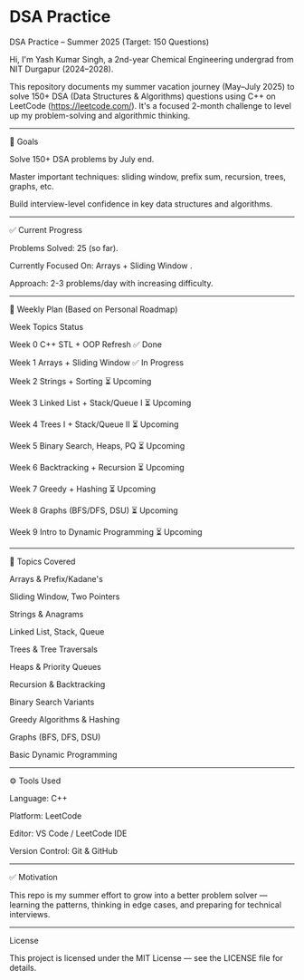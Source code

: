 # DSA Practice

DSA Practice – Summer 2025 (Target: 150 Questions)

Hi, I'm Yash Kumar Singh, a 2nd-year Chemical Engineering undergrad from NIT Durgapur (2024–2028).

This repository documents my summer vacation journey (May–July 2025) to solve 150+ DSA (Data Structures & Algorithms) questions using C++ on LeetCode (https://leetcode.com/).
It's a focused 2-month challenge to level up my problem-solving and algorithmic thinking.


---

🎯 Goals

Solve 150+ DSA problems by July end.

Master important techniques: sliding window, prefix sum, recursion, trees, graphs, etc.

Build interview-level confidence in key data structures and algorithms.



---

✅ Current Progress

Problems Solved: 25 (so far).

Currently Focused On: Arrays + Sliding Window  .

Approach: 2-3 problems/day with increasing difficulty.


---

🧭 Weekly Plan (Based on Personal Roadmap)

Week	     Topics	                       Status

Week 0 	C++ STL + OOP Refresh	         ✅ Done

Week 1  Arrays + Sliding Window	       ✅ In Progress

Week 2  Strings + Sorting	             ⏳ Upcoming

Week 3 Linked List + Stack/Queue I	   ⏳ Upcoming

Week 4 Trees I + Stack/Queue II	       ⏳ Upcoming

Week 5 Binary Search, Heaps, PQ	       ⏳ Upcoming

Week 6 Backtracking + Recursion	       ⏳ Upcoming

Week 7 Greedy + Hashing	               ⏳ Upcoming

Week 8 Graphs (BFS/DFS, DSU)	         ⏳ Upcoming

Week 9 Intro to Dynamic Programming	   ⏳ Upcoming



---

🧠 Topics Covered

Arrays & Prefix/Kadane's

Sliding Window, Two Pointers

Strings & Anagrams

Linked List, Stack, Queue

Trees & Tree Traversals

Heaps & Priority Queues

Recursion & Backtracking

Binary Search Variants

Greedy Algorithms & Hashing

Graphs (BFS, DFS, DSU)

Basic Dynamic Programming



---


⚙ Tools Used

Language: C++

Platform: LeetCode

Editor: VS Code / LeetCode IDE

Version Control: Git & GitHub



---

✅ Motivation

This repo is my summer effort to grow into a better problem solver — learning the patterns, thinking in edge cases, and preparing for technical interviews.


---

License

This project is licensed under the MIT License — see the LICENSE file for details.
